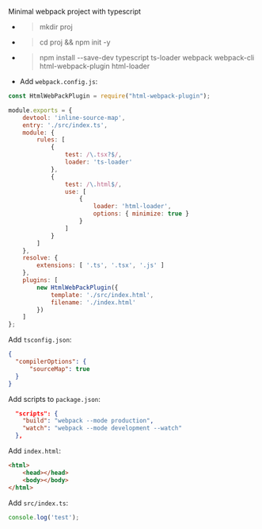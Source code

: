 Minimal webpack project with typescript

- >mkdir proj
- >cd proj && npm init -y
- >npm install --save-dev typescript ts-loader webpack webpack-cli html-webpack-plugin html-loader
- Add `webpack.config.js`:

```javascript
const HtmlWebPackPlugin = require("html-webpack-plugin");

module.exports = {
    devtool: 'inline-source-map',
    entry: './src/index.ts',
    module: {
        rules: [
            {
                test: /\.tsx?$/,
                loader: 'ts-loader'
            },
            {
                test: /\.html$/,
                use: [
                    {
                        loader: 'html-loader',
                        options: { minimize: true }
                    }
                ]
            }
        ]
    },
    resolve: {
        extensions: [ '.ts', '.tsx', '.js' ]
    },
    plugins: [
        new HtmlWebPackPlugin({
            template: './src/index.html',
            filename: './index.html'
        })
    ]
};
```

Add `tsconfig.json`:

```json
{
  "compilerOptions": {
      "sourceMap": true
  }
}
```

Add scripts to `package.json`:
```json
  "scripts": {
    "build": "webpack --mode production",
    "watch": "webpack --mode development --watch"
  },
```

Add `index.html`:

```html
<html>
    <head></head>
    <body></body>
</html>
```

Add `src/index.ts`:

```typescript
console.log('test');
```
